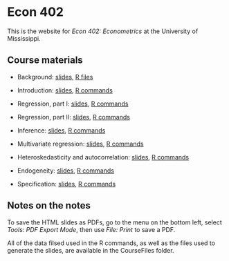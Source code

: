 # Econ 402

This is the website for *Econ 402: Econometrics* at the University of Mississippi.

## Course materials

* Background: [slides](https://rawcdn.githack.com/jrgcmu/econ402/refs/heads/main/CourseFiles/Background.html), [R files](https://raw.githubusercontent.com/jrgcmu/econ402/refs/heads/main/CourseFiles/Background.R)

* Introduction: [slides](https://rawcdn.githack.com/jrgcmu/econ402/6a27d6a8ba60aee4aaceff799b586119dd7d3896/CourseFiles/Intro.html), [R commands](https://raw.githubusercontent.com/jrgcmu/econ402/refs/heads/main/CourseFiles/Intro.R)

* Regression, part I: [slides](https://rawcdn.githack.com/jrgcmu/econ402/6a27d6a8ba60aee4aaceff799b586119dd7d3896/CourseFiles/Regression.html), [R commands](https://raw.githubusercontent.com/jrgcmu/econ402/refs/heads/main/CourseFiles/Regression.R)

* Regression, part II: [slides](https://rawcdn.githack.com/jrgcmu/econ402/refs/heads/main/CourseFiles/Regression2.html), [R commands](https://raw.githubusercontent.com/jrgcmu/econ402/refs/heads/main/CourseFiles/Regression2.R)

* Inference: [slides](https://rawcdn.githack.com/jrgcmu/econ402/6a27d6a8ba60aee4aaceff799b586119dd7d3896/CourseFiles/Inference.html), [R commands](https://raw.githubusercontent.com/jrgcmu/econ402/refs/heads/main/CourseFiles/Inference.R)

* Multivariate regression: [slides](https://rawcdn.githack.com/jrgcmu/econ402/refs/heads/main/CourseFiles/MultiRegression.html), [R commands](https://raw.githubusercontent.com/jrgcmu/econ402/refs/heads/main/CourseFiles/MultiRegression.R)

* Heteroskedasticity and autocorrelation: [slides](https://rawcdn.githack.com/jrgcmu/econ402/refs/heads/main/CourseFiles/HetAuto.html), [R commands](https://raw.githubusercontent.com/jrgcmu/econ402/refs/heads/main/CourseFiles/HetAuto.R)

* Endogeneity: [slides](https://rawcdn.githack.com/jrgcmu/econ402/refs/heads/main/CourseFiles/Endog.html), [R commands](https://raw.githubusercontent.com/jrgcmu/econ402/refs/heads/main/CourseFiles/Endog.R)

* Specification: [slides](https://rawcdn.githack.com/jrgcmu/econ402/refs/heads/main/CourseFiles/Spec.html), [R commands](https://raw.githubusercontent.com/jrgcmu/econ402/refs/heads/main/CourseFiles/Spec.R)

## Notes on the notes

To save the HTML slides as PDFs, go to the menu on the bottom left, select *Tools: PDF Export Mode*, then use *File: Print* to save a PDF.

All of the data filsed used in the R commands, as well as the files used to generate the slides, are available in the CourseFiles folder.